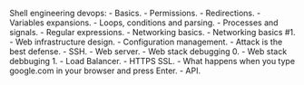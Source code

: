 Shell engineering devops:
	- Basics.
	- Permissions.
	- Redirections.
	- Variables expansions.
	- Loops, conditions and parsing.
	- Processes and signals.
	- Regular expressions.
	- Networking basics.
	- Networking basics #1.
	- Web infrastructure design.
	- Configuration management.
	- Attack is the best defense.
	- SSH.
	- Web server.
	- Web stack debugging 0.
	- Web stack debbuging 1.
	- Load Balancer.
	- HTTPS SSL.
	- What happens when you type google.com in your browser and press Enter.
	- API.


